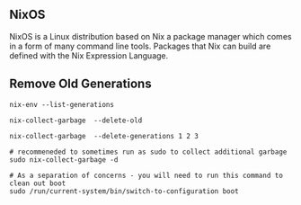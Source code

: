 ## NixOS
NixOS is a Linux distribution based on Nix a package manager which comes
in a form of many command line tools. Packages that Nix can build are
defined with the Nix Expression Language.


## Remove Old Generations
```
nix-env --list-generations

nix-collect-garbage  --delete-old

nix-collect-garbage  --delete-generations 1 2 3

# recommeneded to sometimes run as sudo to collect additional garbage
sudo nix-collect-garbage -d

# As a separation of concerns - you will need to run this command to clean out boot
sudo /run/current-system/bin/switch-to-configuration boot
```
